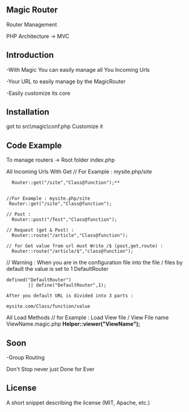 ## Magic Router

Router Management


PHP Architecture -> MVC



## Introduction

-With Magic You can easily manage all You Incoming Urls

-Your URL to easily manage by the MagicRouter

-Easily customize its core


## Installation


got to src\magic\conf.php    Customize it


## Code Example
To manage routers -> Root folder  index.php

All Incoming Urls With Get
	// For Example : mysite.php/site

 	  Router::get("/site","Class@function");**

	
	//For Example : mysite.php/site
 	 Router::get("/site","Class@function");
 	 
	// Post :
	  Router::post("/Test","Class@function");
	
	// Request (get & Post) : 
	  Router::route("/article","Class@function");

	// for Get value from url must Write /$ (post,get,route) : 
	  Router::route("/article/$","class@function");

// Warning : When you are in the configuration file into the file / files by default the value is set to 1 DefaultRouter

	defined("DefaultRouter")
            || define("DefaultRouter",1);

	After you default URL is divided into 3 parts : 

	mysite.com/Class/function/value

All Load Methods
	// for Example : Load View file / View File name   ViewName.magic.php
	  **Helper::viewer("ViewName");**


## Soon

-Group Routing

Don't Stop never just Done for Ever

## License

A short snippet describing the license (MIT, Apache, etc.)
